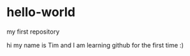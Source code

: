 # hello-world
my first repository

hi my name is Tim and I am learning github for the first time :)
